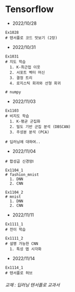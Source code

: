 # Tensorflow
* 2022/10/28
```
Ex1028 
# 텐서플로 코드 맛보기 (2장)
```
* 2022/10/31
```
Ex1031   
# 지도 학습 
  1. K-최근접 이웃  
  2. 서포트 벡터 머신
  3. 결정 트리
  4. 로지스틱 회귀와 선형 회귀
  
# numpy 
``` 
* 2022/11/03
```
Ex1103
# 비지도 학습
  1. K-평균 군집화
  2. 밀도 기반 군집 분석 (DBSCAN)
  3. 주성분 분석 (PCA)
  
# 딥러닝에 대하여..
```
* 2022/11/04
```
# 합성곱 신경망Ⅰ

Ex1104_1
# fashion_mnist
  1. DNN
  2. CNN
  
Ex1104_2
# mnist
  1. DNN
  2. CNN
```
* 2022/11/11
```
Ex1111_1
# 전이 학습

Ex1111_2
# 설명 가능한 CNN
  1. 특성 맵 시각화
```
* 2022/11/14
```
Ex1114_1
# 텐서플로 허브
```















###### 교재 : 딥러닝 텐서플로 교과서
